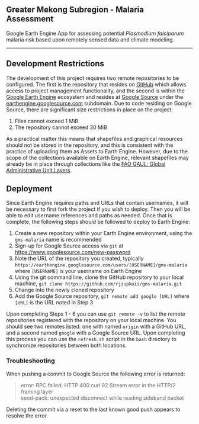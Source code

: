 Greater Mekong Subregion - Malaria Assessment
--

Google Earth Engine App for assessing potential *Plasmodium falciparum* malaria risk based upon remotely sensed data and climate modeling.

---

## Development Restrictions
The development of this project requires two remote repositories to be configured. The first is the repository that resides on [GitHub](https://github.com/) which allows access to project management functionality, and the second is within the [Google Earth Engine](https://earthengine.google.com/) ecosystem and resides at [Google Source](https://opensource.google/) under the [earthengine.googlesource.com](https://earthengine.googlesource.com/) subdomain. Due to code residing on Google Source, there are significant size restrictions in place on the project:

1. Files cannot exceed 1 MiB
2. The repository cannot exceed 30 MiB

As a practical matter this means that shapefiles and graphical resources should not be stored in the repository, and this is consistent with the practice of uploading them as Assets to Earth Engine. However, due to the scope of the collections available on Earth Engine, relevant shapefiles may already be in place through collections like the [FAO GAUL: Global Administrative Unit Layers](https://developers.google.com/earth-engine/datasets/catalog/FAO_GAUL_2015_level2).

## Deployment
Since Earth Engine requires paths and URLs that contain usernames, it will be necessary to first fork the project if you wish to deploy. Then you will be able to edit username references and paths as needed. Once that is complete, the following steps should be followed to deploy to Earth Engine:

1. Create a new repository within your Earth Engine environment, using the `gms-malaria` name is recommended
2. Sign-up for Google Source access via `git` at https://www.googlesource.com/new-password
3. Note the URL of the repository you created, typically `https://earthengine.googlesource.com/users/[USERNAME]/gms-malaria` where `[USERNAME]` is your username on Earth Engine
4. Using the git command line, clone the GitHub repository to your local machine, `git clone https://github.com/rjzupkoii/gms-malaria.git`
5. Change into the newly cloned repository
6. Add the Google Source repository, `git remote add google [URL]` where `[URL]` is the URL noted in Step 3

Upon completing Steps 1 - 6 you can use `git remote -v` to list the remote repositories registered with the repository on your local machine. You should see two remotes listed: one with named `origin` with a GitHub URL, and a second named `google` with a Google Source URL. Upon completing this process you can use the `refresh.sh` script in the `bash` directory to synchronize repositories between both locations. 

### Troubleshooting

When pushing a commit to Google Source the following error is returned:

> error: RPC failed; HTTP 400 curl 92 Stream error in the HTTP/2 framing layer<br> 
> send-pack: unexpected disconnect while reading sideband packet

Deleting the commit via a reset to the last known good push appears to resolve the error.
